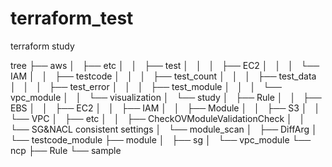 # terraform_test
terraform study

tree
├── aws
│   ├── etc
│   │   ├── test
│   │   │   ├── EC2
│   │   │   └── IAM
│   │   ├── testcode
│   │   │   ├── test_count
│   │   │   ├── test_data
│   │   │   ├── test_error
│   │   │   ├── test_module
│   │   │   └── vpc_module
│   │   └── visualization
│   └── study
│       ├── Rule
│       │   ├── EBS
│       │   ├── EC2
│       │   ├── IAM
│       │   ├── Module
│       │   ├── S3
│       │   └── VPC
│       ├── etc
│       │   ├── CheckOVModuleValidationCheck
│       │   └── SG&NACL consistent settings
│       └── module_scan
│           ├── DiffArg
│           └── testcode_module
├── module
│   ├── sg
│   └── vpc_module
└── ncp
    ├── Rule
    └── sample

